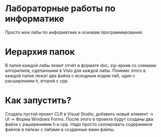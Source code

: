 # Лабораторные работы по информатике
Просто мои лабы по информатике и основам программирования.

# Иерархия папок
В папке каждой лабы лежит отчёт в формате doc, zip-архив со схемами алгоритмов, сделанными в Visio для каждой лабы. Помимо этого в каждой папке лежат два файла с исходным кодом лаб, один с расширением h, второй с cpp.

# Как запустить?
Создать пустой проект CLR в Visual Studio, добавить новый элемент -> UI -> Форма Windows Forms. После этого в проекте будут созданы два файла с раширениями h и cpp. Надо просто скопировать содержимое  файлов в папках с лабами в созданные вами файлы.
